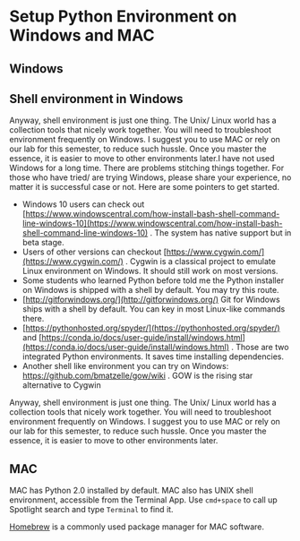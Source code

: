# Setup Python Environment on Windows and MAC

## Windows

## Shell environment in Windows

Anyway, shell environment is just one thing. The Unix/ Linux world has a collection tools that nicely work together. You will need to troubleshoot environment frequently on Windows. I suggest you to use MAC or rely on our lab for this semester, to reduce such hussle. Once you master the essence, it is easier to move to other environments later.I have not used Windows for a long time. There are problems stitching things together. For those who have tried/ are trying Windows, please share your experience, no matter it is successful case or not. Here are some pointers to get started.

* Windows 10 users can check out [https://www.windowscentral.com/how-install-bash-shell-command-line-windows-10](https://www.windowscentral.com/how-install-bash-shell-command-line-windows-10)  . The system has native support but in beta stage. 
* Users of other versions can checkout  [https://www.cygwin.com/](https://www.cygwin.com/)  . Cygwin is a classical project to emulate Linux environment on Windows. It should still work on most versions. 
* Some students who learned Python before told me the Python installer on Windows is shipped with a shell by default. You may try this route.
* [http://gitforwindows.org/](http://gitforwindows.org/)  Git for Windows ships with a shell by default. You can key in most Linux-like commands there.
* [https://pythonhosted.org/spyder/](https://pythonhosted.org/spyder/)   and  [https://conda.io/docs/user-guide/install/windows.html](https://conda.io/docs/user-guide/install/windows.html)  . Those are two integrated Python environments. It saves time installing dependencies.
* Another shell like environment you can try on Windows: https://github.com/bmatzelle/gow/wiki . GOW is the rising star alternative to Cygwin 

Anyway, shell environment is just one thing. The Unix/ Linux world has a collection tools that nicely work together. You will need to troubleshoot environment frequently on Windows. I suggest you to use MAC or rely on our lab for this semester, to reduce such hussle. Once you master the essence, it is easier to move to other environments later.

## MAC

MAC has Python 2.0 installed by default. MAC also has UNIX shell environment, accessible from the Terminal App. Use `cmd+space` to call up Spotlight search and type `Terminal` to find it.

[Homebrew](https://brew.sh/) is a commonly used package manager for MAC software.

